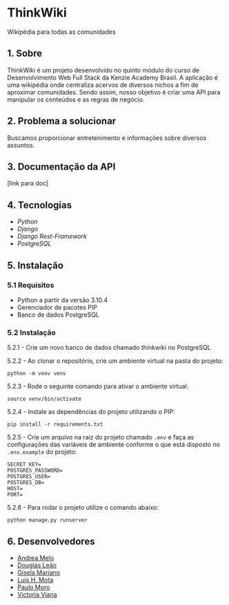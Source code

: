 # ThinkWiki

Wikipédia para todas as comunidades

## 1. Sobre

ThinkWiki é um projeto desenvolvido no quinto módulo do curso de Desenvolvimento Web Full Stack da Kenzie Academy Brasil. A aplicação é uma wikipédia onde centraliza acervos de diversos nichos a fim de aproximar comunidades. Sendo assim, nosso objetivo é criar uma API para manipular os conteúdos e as regras de negócio.

## 2. Problema a solucionar

Buscamos proporcionar entretenimento e informações sobre diversos assuntos.

## 3. Documentação da API

[link para doc]

## 4. Tecnologias

- _Python_
- _Django_
- _Django Rest-Framework_
- _PostgreSQL_

## 5. Instalação

### 5.1 Requisitos

- Python a partir da versão 3.10.4
- Gerenciador de pacotes PIP
- Banco de dados PostgreSQL

### 5.2 Instalação

5.2.1 - Crie um novo banco de dados chamado thinkwiki no PostgreSQL

5.2.2 - Ao clonar o repositório, crie um ambiente virtual na pasta do projeto:

`python -m venv venv`

5.2.3 - Rode o seguinte comando para ativar o ambiente virtual:

`source venv/bin/activate`

5.2.4 - Instale as dependências do projeto utilizando o PIP:

`pip install -r requirements.txt`

5.2.5 - Crie um arquivo na raiz do projeto chamado `.env` e faça as configurações das variáveis de ambiente conforme o que está disposto no `.env.example` do projeto:

```
SECRET_KEY=
POSTGRES_PASSWORD=
POSTGRES_USER=
POSTGRES_DB=
HOST=
PORT=
```

5.2.6 - Para rodar o projeto utilize o comando abaixo:

`python manage.py runserver`

## 6. Desenvolvedores

- <a name="andrea" href="https://www.linkedin.com/in/melodea/" target="_blank">Andrea Melo</a>
- <a name="douglas" href="https://www.linkedin.com/in/douglasramires/" target="_blank">Douglas Leão</a>
- <a name="gisela" href="https://www.linkedin.com/in/gisela-mariano/" target="_blank">Gisela Mariano</a>
- <a name="luis" href="https://www.linkedin.com/in/luis-henrique-mota/" target="_blank">Luis H. Mota</a>
- <a name="paulo" href="https://www.linkedin.com/in/paulo-henrique-moro-dos-santos/" target="_blank">Paulo Moro</a>
- <a name="victoria" href="https://www.linkedin.com/in/victoriavianx/" target="_blank">Victoria Viana</a>
